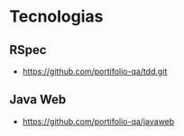 # Tecnologias


## RSpec
* https://github.com/portifolio-qa/tdd.git

## Java Web

 * https://github.com/portifolio-qa/javaweb

